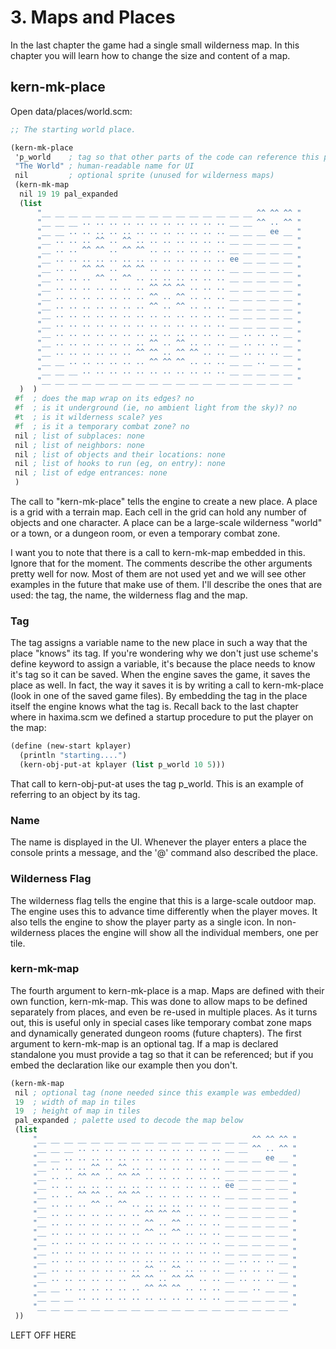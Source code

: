 # 3. Maps and Places

In the last chapter the game had a single small wilderness map. In this chapter
you will learn how to change the size and content of a map.

## kern-mk-place

Open data/places/world.scm:

```scheme
;; The starting world place.

(kern-mk-place 
 'p_world    ; tag so that other parts of the code can reference this place
 "The World" ; human-readable name for UI
 nil         ; optional sprite (unused for wilderness maps)
 (kern-mk-map
  nil 19 19 pal_expanded
  (list
      "__ __ __ __ __ __ __ __ __ __ __ __ __ __ __ __ ^^ ^^ ^^ "
      "__ __ __ .. .. .. .. .. .. .. .. .. .. .. __ __ ^^ .. ^^ "
      "__ __ .. .. .. .. .. .. .. .. .. .. .. .. __ __ __ ee __ "
      "__ .. .. .. ^^ .. ^^ .. .. .. .. .. .. .. __ __ __ __ __ "
      "__ .. .. ^^ ^^ .. ^^ ^^ .. .. .. .. .. .. __ __ __ __ __ "
      "__ .. .. .. .. .. .. .. .. .. .. .. .. .. ee __ __ __ __ "
      "__ .. .. ^^ ^^ .. ^^ ^^ .. .. .. .. .. .. __ __ __ __ __ "
      "__ .. .. .. ^^ .. ^^ .. .. .. .. .. .. .. __ __ __ __ __ "
      "__ .. .. .. .. .. .. .. ^^ ^^ ^^ .. .. .. __ __ __ __ __ "
      "__ .. .. .. .. .. .. .. ^^ .. ^^ .. .. .. __ __ __ __ __ "
      "__ .. .. .. .. .. .. .. ^^ .. ^^ .. .. .. __ __ __ __ __ "
      "__ .. .. .. .. .. .. .. .. .. .. .. .. .. __ __ __ __ __ "
      "__ .. .. .. .. .. .. .. .. .. .. .. .. .. __ __ __ __ __ "
      "__ .. .. .. .. .. .. .. .. .. .. .. .. .. __ .. .. .. __ "
      "__ .. .. .. .. .. .. .. ^^ .. ^^ .. .. .. __ .. .. .. __ "
      "__ .. .. .. .. .. .. ^^ ^^ .. ^^ ^^ .. .. __ .. .. .. __ "
      "__ __ .. .. .. .. .. .. ^^ ^^ ^^ .. .. .. __ __ .. __ __ "
      "__ __ __ .. .. .. .. .. .. .. .. .. .. .. __ __ __ __ __ "
      "__ __ __ __ __ __ __ __ __ __ __ __ __ __ __ __ __ __ __ "
  )  )
 #f  ; does the map wrap on its edges? no
 #f  ; is it underground (ie, no ambient light from the sky)? no
 #t  ; is it wilderness scale? yes
 #f  ; is it a temporary combat zone? no
 nil ; list of subplaces: none
 nil ; list of neighbors: none
 nil ; list of objects and their locations: none
 nil ; list of hooks to run (eg, on entry): none
 nil ; list of edge entrances: none
 )
```

The call to "kern-mk-place" tells the engine to create a new place. A place is
a grid with a terrain map. Each cell in the grid can hold any number of objects
and one character. A place can be a large-scale wilderness "world" or a town,
or a dungeon room, or even a temporary combat zone.

I want you to note that there is a call to kern-mk-map embedded in this. Ignore
that for the moment. The comments describe the other arguments pretty well for
now. Most of them are not used yet and we will see other examples in the future
that make use of them. I'll describe the ones that are used: the tag, the name,
the wilderness flag and the map.

### Tag

The tag assigns a variable name to the new place in such a way that the place
"knows" its tag. If you're wondering why we don't just use scheme's define
keyword to assign a variable, it's because the place needs to know it's tag so
it can be saved. When the engine saves the game, it saves the place as well. In
fact, the way it saves it is by writing a call to kern-mk-place (look in one
of the saved game files). By embedding the tag in the place itself the engine
knows what the tag is. Recall back to the last chapter where in haxima.scm we
defined a startup procedure to put the player on the map:

```scheme
(define (new-start kplayer)
  (println "starting....")
  (kern-obj-put-at kplayer (list p_world 10 5)))
```

That call to kern-obj-put-at uses the tag p_world. This is an example
of referring to an object by its tag.

### Name

The name is displayed in the UI. Whenever the player enters a place the console
prints a message, and the '@' command also described the place.

### Wilderness Flag

The wilderness flag tells the engine that this is a large-scale outdoor
map. The engine uses this to advance time differently when the player moves. It
also tells the engine to show the player party as a single icon. In
non-wilderness places the engine will show all the individual members, one per
tile.

### kern-mk-map

The fourth argument to kern-mk-place is a map. Maps are defined with their own
function, kern-mk-map. This was done to allow maps to be defined separately
from places, and even be re-used in multiple places. As it turns out, this is
useful only in special cases like temporary combat zone maps and dynamically
generated dungeon rooms (future chapters). The first argument to kern-mk-map is
an optional tag. If a map is declared standalone you must provide a tag so that
it can be referenced; but if you embed the declaration like our example then
you don't.

```scheme
(kern-mk-map
 nil ; optional tag (none needed since this example was embedded)
 19  ; width of map in tiles
 19  ; height of map in tiles
 pal_expanded ; palette used to decode the map below
 (list
     "__ __ __ __ __ __ __ __ __ __ __ __ __ __ __ __ ^^ ^^ ^^ "
     "__ __ __ .. .. .. .. .. .. .. .. .. .. .. __ __ ^^ .. ^^ "
     "__ __ .. .. .. .. .. .. .. .. .. .. .. .. __ __ __ ee __ "
     "__ .. .. .. ^^ .. ^^ .. .. .. .. .. .. .. __ __ __ __ __ "
     "__ .. .. ^^ ^^ .. ^^ ^^ .. .. .. .. .. .. __ __ __ __ __ "
     "__ .. .. .. .. .. .. .. .. .. .. .. .. .. ee __ __ __ __ "
     "__ .. .. ^^ ^^ .. ^^ ^^ .. .. .. .. .. .. __ __ __ __ __ "
     "__ .. .. .. ^^ .. ^^ .. .. .. .. .. .. .. __ __ __ __ __ "
     "__ .. .. .. .. .. .. .. ^^ ^^ ^^ .. .. .. __ __ __ __ __ "
     "__ .. .. .. .. .. .. .. ^^ .. ^^ .. .. .. __ __ __ __ __ "
     "__ .. .. .. .. .. .. .. ^^ .. ^^ .. .. .. __ __ __ __ __ "
     "__ .. .. .. .. .. .. .. .. .. .. .. .. .. __ __ __ __ __ "
     "__ .. .. .. .. .. .. .. .. .. .. .. .. .. __ __ __ __ __ "
     "__ .. .. .. .. .. .. .. .. .. .. .. .. .. __ .. .. .. __ "
     "__ .. .. .. .. .. .. .. ^^ .. ^^ .. .. .. __ .. .. .. __ "
     "__ .. .. .. .. .. .. ^^ ^^ .. ^^ ^^ .. .. __ .. .. .. __ "
     "__ __ .. .. .. .. .. .. ^^ ^^ ^^ .. .. .. __ __ .. __ __ "
     "__ __ __ .. .. .. .. .. .. .. .. .. .. .. __ __ __ __ __ "
     "__ __ __ __ __ __ __ __ __ __ __ __ __ __ __ __ __ __ __ "
 ))
```

LEFT OFF HERE
